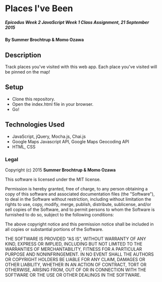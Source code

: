 # Places I've Been

##### _Epicodus Week 2 JavaScript Week 1 Class Assignment, 21 September 2015_

#### By **Summer Brochtrup & Momo Ozawa**

## Description
Track places you've visited with this web app. Each place you've visited will be pinned on the map!


## Setup

* Clone this repository.
* Open the index.html file in your browser.
* Go!

## Technologies Used

* JavaScript, jQuery, Mocha.js, Chai.js
* Google Maps Javascript API, Google Maps Geocoding API
* HTML, CSS

### Legal

Copyright (c) 2015 **Summer Brochtrup & Momo Ozawa**

This software is licensed under the MIT license.

Permission is hereby granted, free of charge, to any person obtaining a copy
of this software and associated documentation files (the "Software"), to deal
in the Software without restriction, including without limitation the rights
to use, copy, modify, merge, publish, distribute, sublicense, and/or sell
copies of the Software, and to permit persons to whom the Software is
furnished to do so, subject to the following conditions:

The above copyright notice and this permission notice shall be included in
all copies or substantial portions of the Software.

THE SOFTWARE IS PROVIDED "AS IS", WITHOUT WARRANTY OF ANY KIND, EXPRESS OR
IMPLIED, INCLUDING BUT NOT LIMITED TO THE WARRANTIES OF MERCHANTABILITY,
FITNESS FOR A PARTICULAR PURPOSE AND NONINFRINGEMENT. IN NO EVENT SHALL THE
AUTHORS OR COPYRIGHT HOLDERS BE LIABLE FOR ANY CLAIM, DAMAGES OR OTHER
LIABILITY, WHETHER IN AN ACTION OF CONTRACT, TORT OR OTHERWISE, ARISING FROM,
OUT OF OR IN CONNECTION WITH THE SOFTWARE OR THE USE OR OTHER DEALINGS IN
THE SOFTWARE.
